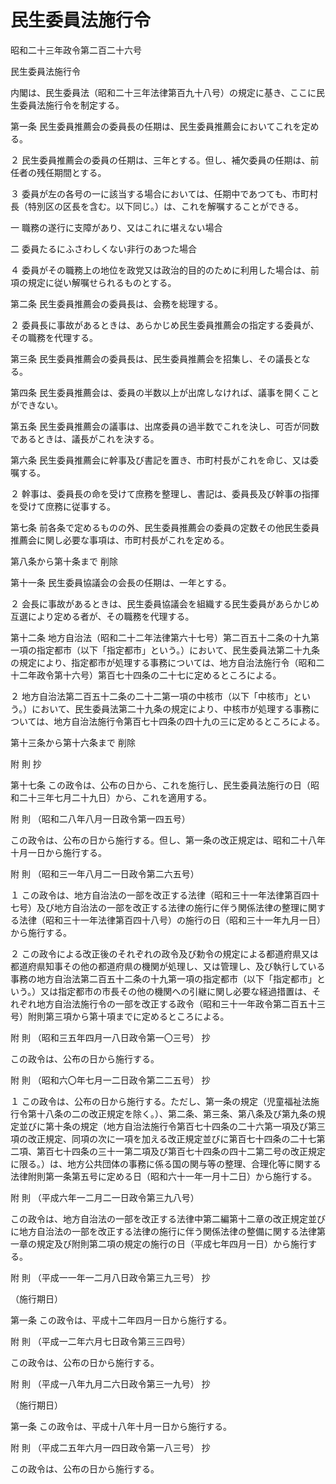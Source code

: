 # 民生委員法施行令

昭和二十三年政令第二百二十六号

民生委員法施行令

内閣は、民生委員法（昭和二十三年法律第百九十八号）の規定に基き、ここに民生委員法施行令を制定する。

第一条 民生委員推薦会の委員長の任期は、民生委員推薦会においてこれを定める。

２ 民生委員推薦会の委員の任期は、三年とする。但し、補欠委員の任期は、前任者の残任期間とする。

３ 委員が左の各号の一に該当する場合においては、任期中であつても、市町村長（特別区の区長を含む。以下同じ。）は、これを解嘱することができる。

一 職務の遂行に支障があり、又はこれに堪えない場合

二 委員たるにふさわしくない非行のあつた場合

４ 委員がその職務上の地位を政党又は政治的目的のために利用した場合は、前項の規定に従い解嘱せられるものとする。

第二条 民生委員推薦会の委員長は、会務を総理する。

２ 委員長に事故があるときは、あらかじめ民生委員推薦会の指定する委員が、その職務を代理する。

第三条 民生委員推薦会の委員長は、民生委員推薦会を招集し、その議長となる。

第四条 民生委員推薦会は、委員の半数以上が出席しなければ、議事を開くことができない。

第五条 民生委員推薦会の議事は、出席委員の過半数でこれを決し、可否が同数であるときは、議長がこれを決する。

第六条 民生委員推薦会に幹事及び書記を置き、市町村長がこれを命じ、又は委嘱する。

２ 幹事は、委員長の命を受けて庶務を整理し、書記は、委員長及び幹事の指揮を受けて庶務に従事する。

第七条 前各条で定めるものの外、民生委員推薦会の委員の定数その他民生委員推薦会に関し必要な事項は、市町村長がこれを定める。

第八条から第十条まで 削除

第十一条 民生委員協議会の会長の任期は、一年とする。

２ 会長に事故があるときは、民生委員協議会を組織する民生委員があらかじめ互選により定める者が、その職務を代理する。

第十二条 地方自治法（昭和二十二年法律第六十七号）第二百五十二条の十九第一項の指定都市（以下「指定都市」という。）において、民生委員法第二十九条の規定により、指定都市が処理する事務については、地方自治法施行令（昭和二十二年政令第十六号）第百七十四条の二十七に定めるところによる。

２ 地方自治法第二百五十二条の二十二第一項の中核市（以下「中核市」という。）において、民生委員法第二十九条の規定により、中核市が処理する事務については、地方自治法施行令第百七十四条の四十九の三に定めるところによる。

第十三条から第十六条まで 削除

附 則 抄

第十七条 この政令は、公布の日から、これを施行し、民生委員法施行の日（昭和二十三年七月二十九日）から、これを適用する。

附 則 （昭和二八年八月一日政令第一四五号）

この政令は、公布の日から施行する。但し、第一条の改正規定は、昭和二十八年十月一日から施行する。

附 則 （昭和三一年八月二一日政令第二六五号）

１ この政令は、地方自治法の一部を改正する法律（昭和三十一年法律第百四十七号）及び地方自治法の一部を改正する法律の施行に伴う関係法律の整理に関する法律（昭和三十一年法律第百四十八号）の施行の日（昭和三十一年九月一日）から施行する。

２ この政令による改正後のそれぞれの政令及び勅令の規定による都道府県又は都道府県知事その他の都道府県の機関が処理し、又は管理し、及び執行している事務の地方自治法第二百五十二条の十九第一項の指定都市（以下「指定都市」という。）又は指定都市の市長その他の機関への引継に関し必要な経過措置は、それぞれ地方自治法施行令の一部を改正する政令（昭和三十一年政令第二百五十三号）附則第三項から第十項までに定めるところによる。

附 則 （昭和三五年四月一八日政令第一〇三号） 抄

この政令は、公布の日から施行する。

附 則 （昭和六〇年七月一二日政令第二二五号） 抄

１ この政令は、公布の日から施行する。ただし、第一条の規定（児童福祉法施行令第十八条の二の改正規定を除く。）、第二条、第三条、第八条及び第九条の規定並びに第十条の規定（地方自治法施行令第百七十四条の二十六第一項及び第三項の改正規定、同項の次に一項を加える改正規定並びに第百七十四条の二十七第二項、第百七十四条の三十一第二項及び第百七十四条の四十二第二号の改正規定に限る。）は、地方公共団体の事務に係る国の関与等の整理、合理化等に関する法律附則第一条第五号に定める日（昭和六十一年一月十二日）から施行する。

附 則 （平成六年一二月二一日政令第三九八号）

この政令は、地方自治法の一部を改正する法律中第二編第十二章の改正規定並びに地方自治法の一部を改正する法律の施行に伴う関係法律の整備に関する法律第一章の規定及び附則第二項の規定の施行の日（平成七年四月一日）から施行する。

附 則 （平成一一年一二月八日政令第三九三号） 抄

（施行期日）

第一条 この政令は、平成十二年四月一日から施行する。

附 則 （平成一二年六月七日政令第三三四号）

この政令は、公布の日から施行する。

附 則 （平成一八年九月二六日政令第三一九号） 抄

（施行期日）

第一条 この政令は、平成十八年十月一日から施行する。

附 則 （平成二五年六月一四日政令第一八三号） 抄

この政令は、公布の日から施行する。
